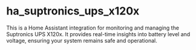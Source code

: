 # ha_suptronics_ups_x120x
This is a Home Assistant integration for monitoring and managing the Suptronics UPS X120x. It provides real-time insights into battery level and voltage, ensuring your system remains safe and operational.
